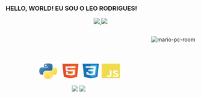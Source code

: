 ### HELLO, WORLD! EU SOU O LEO RODRIGUES!

<div align="center">
  <a href="https://github.com/leorodrigues91">
  <img width="48%" src="https://github-readme-stats.vercel.app/api?username=leorodrigues91&show_icons=true&theme=tokyonight&include_all_commits=true&count_private=true"/>
  <img width="48%" src="https://github-readme-stats.vercel.app/api/top-langs/?username=leorodrigues91&layout=compact&langs_count=7&theme=tokyonight"/>
  </a>
</div>
<div>
    <p></p>
</div>
  
##
  
  <img align="right" alt="mario-pc-room" height="280em" src="https://media.discordapp.net/attachments/745274353859690557/987695973910335488/mario-pc-room.gif">
  
<div style="display: inline_block" align="center"><br>
  <br><br><br>
  <img align="center" alt="Leo-Python" height="50" width="60" src="https://raw.githubusercontent.com/devicons/devicon/master/icons/python/python-original.svg">
  <img align="center" alt="Leo-HTML" height="40" width="50" src="https://raw.githubusercontent.com/devicons/devicon/master/icons/html5/html5-original.svg">
  <img align="center" alt="Leo-CSS" height="40" width="50" src="https://raw.githubusercontent.com/devicons/devicon/master/icons/css3/css3-original.svg">
  <img align="center" alt="Leo-Js" height="40" width="50" src="https://raw.githubusercontent.com/devicons/devicon/master/icons/javascript/javascript-plain.svg">
<!--  <img align="center" alt="Leo-MySQL" height="50" width="60" src="https://cdn.jsdelivr.net/gh/devicons/devicon/icons/mysql/mysql-original-wordmark.svg" /> -->
<!--  <img align="center" alt="Leo-Node" height="30" width="40" src="https://cdn.jsdelivr.net/gh/devicons/devicon/icons/nodejs/nodejs-original.svg" /> -->
<!--  <img align="center" alt="Leo-React" height="30" width="40" src="https://raw.githubusercontent.com/devicons/devicon/master/icons/react/react-original.svg"> -->
<!--  <img align="center" alt="Leo-Docker" height="40" width="50" src="https://cdn.jsdelivr.net/gh/devicons/devicon/icons/docker/docker-original-wordmark.svg" /> -->
  <!--   <img align="center" alt="Leo-Ts" height="30" width="40" src="https://raw.githubusercontent.com/devicons/devicon/master/icons/typescript/typescript-plain.svg"> -->
<!--   <img align="center" alt="Leo-Csharp" height="30" width="40" src="https://raw.githubusercontent.com/devicons/devicon/master/icons/csharp/csharp-original.svg"> -->
</div>
  <p></p>  
<div align="center">
  <a href="https://www.linkedin.com/in/leonardorodrigues91/" target="_blank" rel="noopener noreferrer"><img src="https://img.shields.io/badge/-LinkedIn-%230077B5?style=for-the-badge&logo=linkedin&logoColor=white" target="_blank" rel="noopener noreferrer"></a>
  <a href = "mailto:leo.sirod91@gmail.com"><img src="https://img.shields.io/badge/-Gmail-%23333?style=for-the-badge&logo=gmail&logoColor=white" target="_blank" rel="noopener noreferrer"></a>
<br />
<br />
<br />
<br />

##
